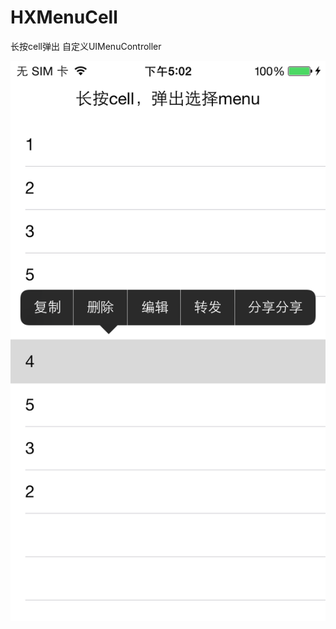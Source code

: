 # HXMenuCell
长按cell弹出 自定义UIMenuController


![](https://github.com/TheLittleBoy/HXMenuCell/blob/master/ScreenShot.PNG)